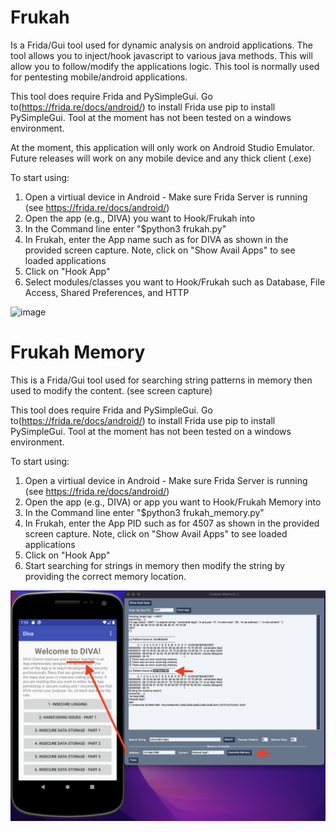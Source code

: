 # Frukah
Is a Frida/Gui tool used for dynamic analysis on android applications.  The tool allows you to inject/hook javascript to various java methods. This will allow you to follow/modify the applications logic. This tool is normally used for pentesting mobile/android applications.  

This tool does require Frida and PySimpleGui. Go to(https://frida.re/docs/android/) to install Frida use pip to install PySimpleGui. Tool at the moment has not been tested on a windows environment.

At the moment, this application will only work on Android Studio Emulator. Future releases will work on any mobile device and any thick client (.exe)

To start using:

1. Open a virtiual device in Android - Make sure Frida Server is running (see https://frida.re/docs/android/) 
2. Open the app (e.g., DIVA) you want to Hook/Frukah into
3. In the Command line enter "$python3 frukah.py"
4. In Frukah, enter the App name such as for DIVA as shown in the provided screen capture. Note, click on "Show Avail Apps" to see loaded applications
5. Click on "Hook App"
6. Select modules/classes you want to Hook/Frukah such as Database, File Access, Shared Preferences, and HTTP

![image](https://raw.githubusercontent.com/rortega/Frukah/main/Screen%20Shot%202021-01-19%20at%2011.25.44%20AM.png)

# Frukah Memory
This is a Frida/Gui tool used for searching string patterns in memory then used to modify the content. (see screen capture)

This tool does require Frida and PySimpleGui. Go to(https://frida.re/docs/android/) to install Frida use pip to install PySimpleGui. Tool at the moment has not been tested on a windows environment.

To start using:

1. Open a virtiual device in Android - Make sure Frida Server is running (see https://frida.re/docs/android/) 
2. Open the app (e.g., DIVA) or app you want to Hook/Frukah Memory into
3. In the Command line enter "$python3 frukah_memory.py"
4. In Frukah, enter the App PID such as for 4507 as shown in the provided screen capture. Note, click on "Show Avail Apps" to see loaded applications
5. Click on "Hook App"
6. Start searching for strings in memory then modify the string by providing the correct memory location.

![image](https://github.com/rortega/Frukah/blob/main/Screen%20Shot%202022-09-19%20at%207.59.26%20AM.png)

